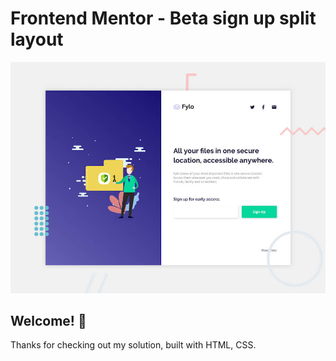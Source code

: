 # Frontend Mentor - Beta sign up split layout

![Header/intro section for the Beta sign up split layout](./design/desktop-preview.jpg)

## Welcome! 👋

Thanks for checking out my solution, built with HTML, CSS.